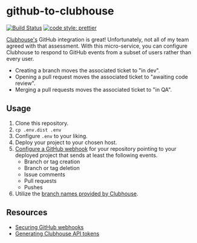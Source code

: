 # github-to-clubhouse

[![Build Status](https://travis-ci.org/dcalhoun/github-to-clubhouse.svg?branch=master)](https://travis-ci.org/dcalhoun/github-to-clubhouse)
[![code style: prettier](https://img.shields.io/badge/code_style-prettier-ff69b4.svg)](https://github.com/prettier/prettier)

[Clubhouse's](https://clubhouse.io) GitHub integration is great! Unfortunately,
not all of my team agreed with that assessment. With this micro-service, you can
configure Clubhouse to respond to GitHub events from a subset of users rather
than every user.

* Creating a branch moves the associated ticket to "in dev".
* Opening a pull request moves the associated ticket to "awaiting code review".
* Merging a pull requests moves the associated ticket to "in QA".

## Usage

1.  Clone this repository.
1.  `cp .env.dist .env`
1.  Configure `.env` to your liking.
1.  Deploy your project to your chosen host.
1.  [Configure a GitHub webhook](https://developer.github.com/webhooks/creating/)
    for your repository pointing to your deployed project that sends at least
    the following events.
    * Branch or tag creation
    * Branch or tag deletion
    * Issue comments
    * Pull requests
    * Pushes
1.  Utilize the [branch names provided by Clubhouse](https://help.clubhouse.io/hc/en-us/articles/207540323-Using-The-Clubhouse-GitHub-Integration-with-Branches-and-Pull-Requests-).

## Resources

* [Securing GitHub webhooks](https://developer.github.com/webhooks/securing/)
* [Generating Clubhouse API tokens](https://clubhouse.io/api/rest/v2/#Authentication)
